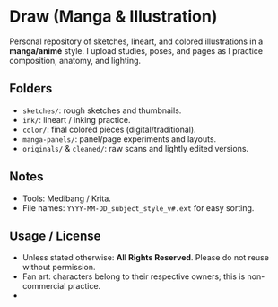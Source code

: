 # Draw (Manga & Illustration)

Personal repository of sketches, lineart, and colored illustrations in a **manga/animé** style.
I upload studies, poses, and pages as I practice composition, anatomy, and lighting.

## Folders
- `sketches/`: rough sketches and thumbnails.
- `ink/`: lineart / inking practice.
- `color/`: final colored pieces (digital/traditional).
- `manga-panels/`: panel/page experiments and layouts.
- `originals/` & `cleaned/`: raw scans and lightly edited versions.

## Notes
- Tools: Medibang / Krita.
- File names: `YYYY-MM-DD_subject_style_v#.ext` for easy sorting.

## Usage / License
- Unless stated otherwise: **All Rights Reserved**. Please do not reuse without permission.
- Fan art: characters belong to their respective owners; this is non-commercial practice.
- 
